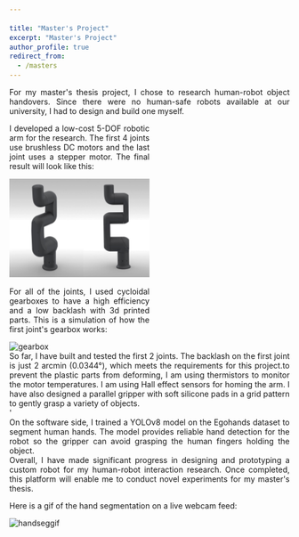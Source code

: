 ```yaml
---

title: "Master's Project"
excerpt: "Master's Project"
author_profile: true
redirect_from: 
  - /masters
---
```



<style>

.container {
  display: flex;
  flex-wrap: wrap; 
  padding: 0px;
}

.text {
  width: 50%;
  text-align: justify;
  
  padding-right: 20px; /* Add right padding to create space */
}

.image {
  width: 50%;
}

@media (max-width: 600px) {
  .text, .image {
    width: 100%;
    
    padding-right: 0; /* Remove padding on smaller screens */
  }
}

/* other CSS */

</style> 




<div style="text-align: justify">For my master's thesis project, I chose to research human-robot object handovers. Since there were no human-safe robots available at our university, I had to design and build one myself. </div>



<div class="container">

  <div class="text">
    <p>I developed a low-cost 5-DOF robotic arm for the research. The first 4 joints use brushless DC motors and the last joint uses a stepper motor.
The final result will look like this:</p> 
  </div>

  <div class="image">
    <img src="images/robotshow.png" alt="Robot image"> 
  </div>

</div>

<div class="container">

  <div class="text">
    <p>For all of the joints, I used cycloidal gearboxes to have a high efficiency and a low backlash with 3d printed parts.
This is a simulation of how the first joint's gearbox works:</p> 
  </div>

  <div class="image">
    <img src="images/cyclovid.gif" alt="gearbox"> 
  </div>
</div>

<div style="text-align: justify">So far, I have built and tested the first 2 joints. The backlash on the first joint is just 2 arcmin (0.0344°), which meets the requirements for this project.to prevent the plastic parts from deforming, I am using thermistors to monitor the motor temperatures. I am using Hall effect sensors for homing the arm. I have also designed a parallel gripper with soft silicone pads in a grid pattern to gently grasp a variety of objects.</div>
<div style="text-align: justify"> '</div>
<div style="text-align: justify">On the software side, I trained a YOLOv8 model on the Egohands dataset to segment human hands. The model provides reliable hand detection for the robot so the gripper can avoid grasping the human fingers holding the object.</div>

<div style="text-align: justify">Overall, I have made significant progress in designing and prototyping a custom robot for my human-robot interaction research. Once completed, this platform will enable me to conduct novel experiments for my master's thesis. </div>


Here is a gif of the hand segmentation on a live webcam feed:
  <div class="image">
    <img src="images/Segmentationgif.gif" alt="handseggif"> 
  </div>


